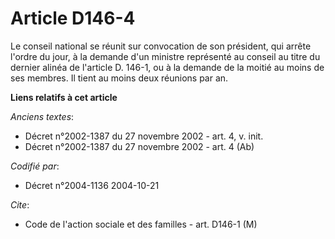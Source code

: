 # Article D146-4

Le conseil national se réunit sur convocation de son président, qui arrête l'ordre du jour, à la demande d'un ministre
représenté au conseil au titre du dernier alinéa de l'article D. 146-1, ou à la demande de la moitié au moins de ses membres.
Il tient au moins deux réunions par an.

**Liens relatifs à cet article**

_Anciens textes_:

  - Décret n°2002-1387 du 27 novembre 2002 - art. 4, v. init.
  - Décret n°2002-1387 du 27 novembre 2002 - art. 4 (Ab)

_Codifié par_:

  - Décret n°2004-1136 2004-10-21

_Cite_:

  - Code de l'action sociale et des familles - art. D146-1 (M)
